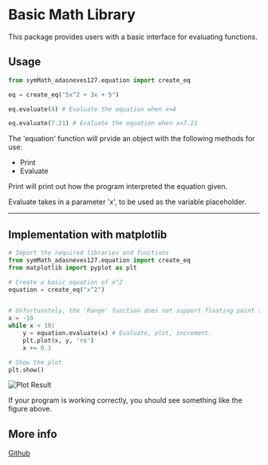 # Basic Math Library

This package provides users with a basic interface for evaluating functions.

## Usage

```py
from symMath_adasneves127.equation import create_eq

eq = create_eq("5x^2 + 3x + 5")

eq.evaluate(4) # Evaluate the equation when x=4

eq.evaluate(7.21) # Evaluate the equation when x=7.21
```

The 'equation' function will prvide an object with the following methods for use:

* Print
* Evaluate
  
Print will print out how the program interpreted the equation given.

Evaluate takes in a parameter 'x', to be used as the variable placeholder.

---

## Implementation with matplotlib

```python
# Import the required libraries and functions
from symMath_adasneves127.equation import create_eq
from matplotlib import pyplot as plt

# Create a basic equation of x^2
equation = create_eq("x^2")


# Unfortunately, the 'Range' function does not support floating point step values.
x = -10
while x < 10:
    y = equation.evaluate(x) # Evaluate, plot, increment.
    plt.plot(x, y, 'ro')
    x += 0.1

# Show the plot
plt.show()

```

![Plot Result](./result.png)

If your program is working correctly, you should see something like the figure above.

## More info

[Github](https://github.com/adasneves127/mathSym)
